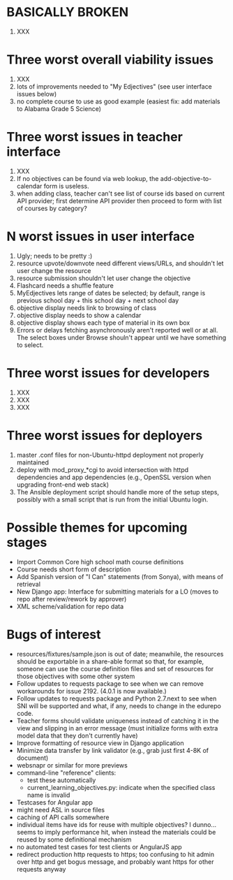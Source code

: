BASICALLY BROKEN
================

1. XXX

Three worst overall viability issues
====================================

1. XXX
1. lots of improvements needed to "My Edjectives" (see user interface issues below)
1. no complete course to use as good example (easiest fix: add materials to Alabama Grade 5 Science)

Three worst issues in teacher interface
=======================================

1. XXX
2. If no objectives can be found via web lookup, the add-objective-to-calendar form is useless.
3. when adding class, teacher can't see list of course ids based on current API provider; first determine API provider then proceed to form with list of courses by category?

N worst issues in user interface
====================================

1. Ugly; needs to be pretty :)
1. resource upvote/downvote need different views/URLs, and shouldn't let user change the resource
1. resource submission shouldn't let user change the objective
1. Flashcard needs a shuffle feature
1. MyEdjectives lets range of dates be selected; by default, range is previous school day + this school day + next school day
1. objective display needs link to browsing of class
1. objective display needs to show a calendar
1. objective display shows each type of material in its own box
1. Errors or delays fetching asynchronously aren't reported well or at all.  The select boxes under Browse shouln't appear until we have something to select.

Three worst issues for developers
=================================

1. XXX
2. XXX
3. XXX

Three worst issues for deployers
================================

1. master .conf files for non-Ubuntu-httpd deployment not properly maintained
2. deploy with mod\_proxy_*cgi to avoid intersection with httpd dependencies and app dependencies (e.g., OpenSSL version when upgrading front-end web stack)
3. The Ansible deployment script should handle more of the setup steps, possibly with a small script that is run from the initial Ubuntu login.

Possible themes for upcoming stages
===================================

* Import Common Core high school math course definitions
* Course needs short form of description
* Add Spanish version of "I Can" statements (from Sonya), with means of retrieval
* New Django app: Interface for submitting materials for a LO (moves to repo after review/rework by approver)
* XML scheme/validation for repo data

Bugs of interest
================

* resources/fixtures/sample.json is out of date; meanwhile, the resources should be exportable in a share-able format so that, for example, someone can use the course definition files and set of resources for those objectives with some other system
* Follow updates to requests package to see when we can remove workarounds for issue 2192.  (4.0.1 is now available.)
* Follow updates to requests package and Python 2.7.next to see when SNI will be supported and what, if any, needs to change in the edurepo code.
* Teacher forms should validate uniqueness instead of catching it in the view and slipping in an error message (must initialize forms with extra model data that they don't currently have)
* Improve formatting of resource view in Django application
* Minimize data transfer by link validator (e.g., grab just first 4-8K of document)
* websnapr or similar for more previews
* command-line "reference" clients:
  * test these automatically
  * current\_learning\_objectives.py: indicate when the specified class name is invalid
* Testcases for Angular app
* might need ASL in source files
* caching of API calls somewhere
* individual items have ids for reuse with multiple objectives?  I dunno...  seems to imply performance hit, when instead the materials could be reused by some definitional mechanism
* no automated test cases for test clients or AngularJS app
* redirect production http requests to https; too confusing to hit admin over http and get bogus message, and probably want https for other requests anyway
